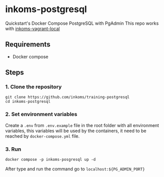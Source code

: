 # inkoms-postgresql

Quickstart's Docker Compose PostgreSQL with PgAdmin
This repo works with [inkoms-vagrant-local][inkoms-vagrant-local]

## Requirements

- Docker compose

## Steps

### 1. Clone the repository

```shell
git clone https://github.com/inkoms/training-postgresql
cd inkoms-postgresql
```

### 2. Set environment variables

Create a `.env` from `.env.example` file in the root folder with all environment variables, this variables will be used by the containers, it need to be reached by `docker-compose.yml` file.

### 3. Run

```shell
docker compose -p inkoms-posgresql up -d
```

After type and run the command go to `localhost:${PG_ADMIN_PORT}`

[inkoms-vagrant-local]: https://github.com/inkoms/inkoms-vagrant-local